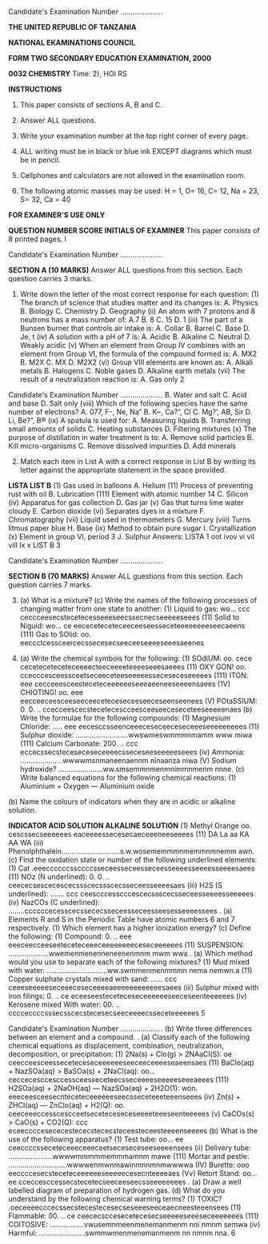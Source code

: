 Candidate's Examination Number .....................

**THE UNITED REPUBLIC OF TANZANIA**

**NATIONAL EKAMINATIONS COUNCIL**

**FORM TWO SECONDARY EDUCATION EXAMINATION, 2000**

**0032 CHEMISTRY**
Time: 2), HOI RS

**INSTRUCTIONS**

1. This paper consists of sections A, B and C.

2. Answer ALL questions.

3. Write your examination number at the top right corner of every page.

4. ALL writing must be in black or blue ink EXCEPT diagrams which must be in pencil.

5. Cellphones and calculators are not allowed in the examination room.

6. The following atomic masses may be used: H = 1, O= 16, C= 12, Na = 23, S= 32, Ca = 40

**FOR EXAMINER'S USE ONLY**

**QUESTION NUMBER SCORE INITIALS OF EXAMINER**
This paper consists of 8 printed pages.
l

Candidate's Examination Number .....................

**SECTION A (10 MARKS)**
Answer ALL questions from this section. Each question carries 3 marks.

1. Write down the letter of the most correct response for each question:
(1) The branch of science that studies matter and its changes is:
A. Physics
B. Biology
C. Chemistry
D. Geography
(ii) An atom with 7 protons and 8 neutrons has a mass number of:
A.7
B. 8
C. 15
D. 1
(iii) The part of a Bunsen burner that controls air intake is:
A. Collar
B. Barrel
C. Base
D. Je, t
(iv) A solution with a pH of 7 is:
A. Acidic
B. Alkaline
C. Neutral
D. Weakly acidic
(v) When an element from Group IV combines with an element from Group VI, the formula of the compound formed is:
A. MX2
B. M2X
C. MX
D. M2X2
(vi) Group VIII elements are known as:
A. Alkali metals
B. Halogens
C. Noble gases
D. Alkaline earth metals
(vii) The result of a neutralization reaction is:
A. Gas only
2

Candidate's Examination Number .....................
B. Water and salt
C. Acid and base
D. Salt only
(viii) Which of the following species have the same number of electrons?
A. 077, F-, Ne, Na”
B. K~, Ca?”, Cl
C. Mg?’, AB, Sir
D. Li, Be?”, B®
(ix) A spatula is used for:
A. Measuring liquids
B. Transferring small amounts of solids
C. Heating substances
D. Filtering mixtures
(x) The purpose of distillation in water treatment is to:
A. Remove solid particles
B. Kill micro-organisms
C. Remove dissolved impurities
D. Add minerals

2. Match each item in List A with a correct response in List B by writing its letter against the appropriate statement in the space provided.

**LISTA LIST B**
(1) Gas used in balloons A. Helium
(11) Process of preventing rust with oil B. Lubrication
(111) Element with atomic number 14 C. Silicon
(iv) Apparatus for gas collection D. Gas jar
(v) Gas that turns lime water cloudy E. Carbon dioxide
(vi) Separates dyes in a mixture F. Chromatography
(vii) Liquid used in thermometers G. Mercury
(viii) Turns litmus paper blue H. Base
(ix) Method to obtain pure sugar I. Crystallization
(x) Element in group VI, period 3 J. Sulphur
Answers:
LISTA 1 oot ivov vi vil vill Ix x
LIST B
3

Candidate's Examination Number .....................

**SECTION B (70 MARKS)**
Answer ALL guestions from this section. Each guestion carries 7 marks.

3. (a) What is a mixture?
(c) Write the names of the following processes of changing matter from one state to another:
(1) Liquid to gas: wo... ccc ceccceesecstecetecesseeeseecssecnecseeeeeseees
(11) Solid to Niguid: wo... ce eececeteceteceeceeseesseceteeeeeeeeseecaeens
(111) Gas to SOlid: oo. eeccctcessceercecssecesecseeceeseeeeseeesaeenes

4. (a) Write the chemical symbols for the following:
(1) SOdIUM: oo. cece ceceteceteceteceeeecteeceeeeteeeeseeesaeees
(11) OXY GON! oo. ccecccesceessceetseceeceteeseeeeesseceseceseeeees
(111) ITON: eee cecceeesceesteceteceeeeeeseeeaeeneeseeeensaees
(1V) CHIOTING! oo. eee eecceeceesceeseeceeceteceseceeseeceseenseenees
(V) POtaSSIUM: 0. 0. .. ccecceescecstecetecescceesceeseeceseceteeseeeeenaes
(b) Write the formulae for the following compounds:
(1) Magnesium Chloride: ..... eee eecesccsseenceeeceseceeceseceeeseeeeeeeees
(11) Sulphur dioxide: ..........................wwswmeswmmmnmamm www miwa
(111) Calcium Carbonate: 200. .. ccc eccecssecsteceseceseceeeecsseceseeseeeeeseees
(iv) Ammonia: .....................wwwwmsnmaneenaennm ninaanza niwa
(V) Sodium hydroxide? ......................ww.smsemmnmenmnimmnmenm nnne.
(c) Write balanced equations for the following chemical reactions:
(1) Aluminium + Oxygen — Aluminium oxide

(b) Name the colours of indicators when they are in acidic or alkaline solution.

**INDICATOR ACID SOLUTION ALKALINE SOLUTION**
(1) Methyl Orange oo. cescssecseeeeees eaceeeessecesecaeceeeneeseeees
(11) DA La aa KA AA WA
(iii) Phenolphthalein.............................s.w.wosememmmnmemmnmnemm awn.
(c) Find the oxidation state or number of the following underlined elements:
(1) Cat .eeeccccccssccccsseceesseceesseceesseeeesseeeesseeeesaees
(11) NOz (N underlined): 0. 0. .. ceececsescecescecssscecssscecsseceesseeeesaes
(iii) H2S (S underlined): ....... ccc ceescccesscccescecssscecsseceesseeeesseeeees
(iv) NazCOs (C underlined): ........ccccccecesscecssececsseceesseceesseesesseeeessees
. (a) Elements R and S in the Periodic Table have atomic numbers 6 and 7 respectively.
(1) Which element has a higher ionization energy?
(c) Define the following:
(1) Compound: 0. .. eee eeeceecceeseeteceteceeeceeeeeeeeceseceeeeees
(11) SUSPENSION: ....................wwemenmenenneneenenmnm mwm wwa
. (a) Which method would you use to separate each of the following mixtures?
(1) Mud mixed with water: ..............................ww.swmmenmenmmmn nema nemwn.a
(11) Copper sulphate crystals mixed with sand: ...... ccc ceeeseeeeeseceeeceseceeeeaeeeeeeeeeeeesaees
(iii) Sulphur mixed with iron filings: 0. .. ce eceeseesteceteceseceeeeeeseeceseenteeeeees
(iv) Kerosene mixed With water: 00. .. cccceccccsssecsscecstecesecseeceeeecsseceteeeeees
5

Candidate's Examination Number .....................
(b) Write three differences between an element and a compound.
. (a) Classify each of the following chemical equations as displacement, combination,
neutralization, decomposition, or precipitation:
(1) 2Na(s) + Clo(g) > 2NAaCl(S): oe ceecceesceesseceteceseceeeeeeseeceeceeeeseaeensaes
(11) BaClo(aq) + NazSOa(aq) > BaSOa(s) + 2NaCl(aq): oo... ceccecesccesccessceesseceteecsseceeeeseeeeeseeeaeees
(111) H2SOa(aq) + 2NaOH(aq) — NazSOa(aq) + 2H2O(1): won. eeeceesceesecnteceteceeeeeeseecsseceteeeteeenseees
(iv) Zn(s) + ZHCI(aq) — ZnClo(aq) + H2(Q): oo. ceeceeeccesscescceetseceteceseceseeeeteeeseenteeeees
(v) CaCOs(s) > CaO(s) + CO2(Q): ccc eceeccccesececestececstececsteceesteceesteeeenseeees
(b) What is the use of the following apparatus?
(1) Test tube: oo... ee ceeccccsseceteceeeceeeceetseceseceseeseeeensees
(ii) Delivery tube: ......................wwwwmmmmmemmmamnm mawe
(111) Mortar and pestle: .............................wwwwenmwnmawinmnnmnmwwwwa
(IV) Burette: ooo eeccccesecsteceteceeeeeeseeeeecesecnteeeeaes
(Vv) Retort Stand: oo... ee cceccesccessecstecetecseeceeseecsseeeeeeees
. (a) Draw a well labelled diagram of preparation of hydrogen gas.
(d) What do you understand by the following chemical warning terms?
(1) TOXIC? .oeceeeecccecssecstecestecesecseseeeseeceaecneesteeensees
(11) Flammable: 00. .. ce ceececsccesecetecesecseeeeeseeeseceeeeeees
(111) COITOSIVE: .................vwusemnmeenmenemanmenm nni nmnm semwa
(iv) Harmful: .......................swmmwmenmenemanmenm nn nmnm nna.
6
